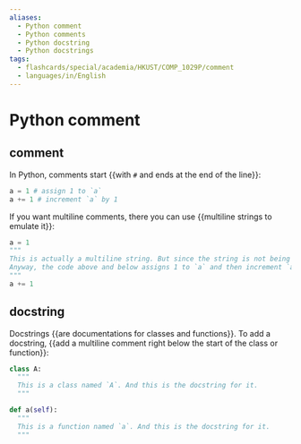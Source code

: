 ```yaml
---
aliases:
  - Python comment
  - Python comments
  - Python docstring
  - Python docstrings
tags:
  - flashcards/special/academia/HKUST/COMP_1029P/comment
  - languages/in/English
---
```


# Python comment

## comment

In Python, comments start {{with `#` and ends at the end of the line}}: <!--SR:!2024-02-04,4,270-->

```Python
a = 1 # assign 1 to `a`
a += 1 # increment `a` by 1
```

If you want multiline comments, there you can use {{multiline strings to emulate it}}: <!--SR:!2024-02-04,4,270-->

```Python
a = 1
"""
This is actually a multiline string. But since the string is not being used, so it is effectively a multiline comment.
Anyway, the code above and below assigns 1 to `a` and then increment `a` by 1.
"""
a += 1
```

## docstring

Docstrings {{are documentations for classes and functions}}. To add a docstring, {{add a multiline comment right below the start of the class or function}}: <!--SR:!2024-02-04,4,270!2024-02-04,4,270-->

```Python
class A:
  """
  This is a class named `A`. And this is the docstring for it.
  """

def a(self):
  """
  This is a function named `a`. And this is the docstring for it.
  """
```
